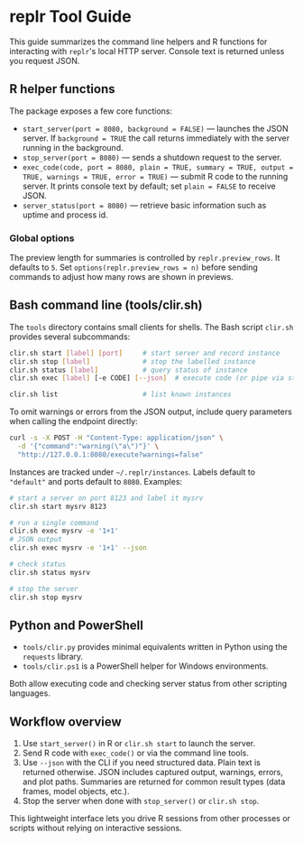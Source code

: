 # replr Tool Guide

This guide summarizes the command line helpers and R functions for interacting
with `replr`'s local HTTP server. Console text is returned unless you request
JSON.

## R helper functions

The package exposes a few core functions:

- `start_server(port = 8080, background = FALSE)` — launches the JSON server. If
  `background = TRUE` the call returns immediately with the server running in
the background.
- `stop_server(port = 8080)` — sends a shutdown request to the server.
- `exec_code(code, port = 8080, plain = TRUE, summary = TRUE, output = TRUE,
  warnings = TRUE, error = TRUE)` — submit R code to the running server. It
  prints console text by default; set `plain = FALSE` to receive JSON.
- `server_status(port = 8080)` — retrieve basic information such as uptime and
  process id.

### Global options

The preview length for summaries is controlled by `replr.preview_rows`.
It defaults to `5`. Set `options(replr.preview_rows = n)` before sending
commands to adjust how many rows are shown in previews.

## Bash command line (tools/clir.sh)

The `tools` directory contains small clients for shells. The Bash script
`clir.sh` provides several subcommands:

```bash
clir.sh start [label] [port]     # start server and record instance
clir.sh stop [label]             # stop the labelled instance
clir.sh status [label]           # query status of instance
clir.sh exec [label] [-e CODE] [--json]  # execute code (or pipe via stdin)

clir.sh list                     # list known instances
```

To omit warnings or errors from the JSON output, include query parameters when
calling the endpoint directly:

```bash
curl -s -X POST -H "Content-Type: application/json" \
  -d '{"command":"warning(\"a\")"}' \
  "http://127.0.0.1:8080/execute?warnings=false"
```

Instances are tracked under `~/.replr/instances`. Labels default to
`"default"` and ports default to `8080`. Examples:

```bash
# start a server on port 8123 and label it mysrv
clir.sh start mysrv 8123

# run a single command
clir.sh exec mysrv -e '1+1'
# JSON output
clir.sh exec mysrv -e '1+1' --json

# check status
clir.sh status mysrv

# stop the server
clir.sh stop mysrv
```

## Python and PowerShell

- `tools/clir.py` provides minimal equivalents written in Python using the
  `requests` library.
- `tools/clir.ps1` is a PowerShell helper for Windows environments.

Both allow executing code and checking server status from other scripting
languages.

## Workflow overview

1. Use `start_server()` in R or `clir.sh start` to launch the server.
2. Send R code with `exec_code()` or via the command line tools.
3. Use `--json` with the CLI if you need structured data. Plain text is
   returned otherwise. JSON includes captured output, warnings, errors,
   and plot paths. Summaries are returned for common result types
   (data frames, model objects, etc.).
4. Stop the server when done with `stop_server()` or `clir.sh stop`.

This lightweight interface lets you drive R sessions from other processes or
scripts without relying on interactive sessions.
